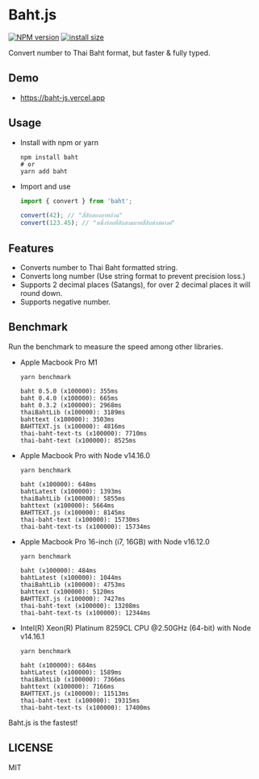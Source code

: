 # Baht.js

<span class="badge-npmversion"><a href="https://npmjs.org/package/baht" title="View this project on NPM"><img src="https://img.shields.io/npm/v/baht.svg" alt="NPM version" /></a></span> <!-- <span class="badge-npmdownloads"><a href="https://npmjs.org/package/baht" title="View this project on NPM"><img src="https://img.shields.io/npm/dm/baht.svg" alt="NPM downloads" /></a></span> --> [![install size](https://packagephobia.com/badge?p=baht)](https://packagephobia.com/result?p=baht)

Convert number to Thai Baht format, but faster & fully typed.

## Demo

- https://baht-js.vercel.app

## Usage

- Install with npm or yarn

  ```shell
  npm install baht
  # or
  yarn add baht
  ```

- Import and use

  ```javascript
  import { convert } from 'baht';

  convert(42); // "สี่สิบสองบาทถ้วน"
  convert(123.45); // "หนึ่งร้อยยี่สิบสามบาทสี่สิบห้าสตางค์"
  ```

## Features

- Converts number to Thai Baht formatted string.
- Converts long number (Use string format to prevent precision loss.)
- Supports 2 decimal places (Satangs), for over 2 decimal places it will round down.
- Supports negative number.

## Benchmark

Run the benchmark to measure the speed among other libraries.

- Apple Macbook Pro M1

  ```shell
  yarn benchmark

  baht 0.5.0 (x100000): 355ms
  baht 0.4.0 (x100000): 665ms
  baht 0.3.2 (x100000): 2968ms
  thaiBahtLib (x100000): 3189ms
  bahttext (x100000): 3503ms
  BAHTTEXT.js (x100000): 4816ms
  thai-baht-text-ts (x100000): 7710ms
  thai-baht-text (x100000): 8525ms
  ```

- Apple Macbook Pro with Node v14.16.0

  ```shell
  yarn benchmark

  baht (x100000): 648ms
  bahtLatest (x100000): 1393ms
  thaiBahtLib (x100000): 5855ms
  bahttext (x100000): 5664ms
  BAHTTEXT.js (x100000): 8145ms
  thai-baht-text (x100000): 15730ms
  thai-baht-text-ts (x100000): 15734ms
  ```

- Apple Macbook Pro 16-inch (i7, 16GB) with Node v16.12.0

  ```shell
  yarn benchmark

  baht (x100000): 484ms
  bahtLatest (x100000): 1044ms
  thaiBahtLib (x100000): 4753ms
  bahttext (x100000): 5120ms
  BAHTTEXT.js (x100000): 7427ms
  thai-baht-text (x100000): 13208ms
  thai-baht-text-ts (x100000): 12344ms
  ```

- Intel(R) Xeon(R) Platinum 8259CL CPU @2.50GHz (64-bit) with Node v14.16.1

  ```shell
  yarn benchmark

  baht (x100000): 684ms
  bahtLatest (x100000): 1589ms
  thaiBahtLib (x100000): 7366ms
  bahttext (x100000): 7166ms
  BAHTTEXT.js (x100000): 11513ms
  thai-baht-text (x100000): 19315ms
  thai-baht-text-ts (x100000): 17400ms
  ```

Baht.js is the fastest!

## LICENSE

MIT
